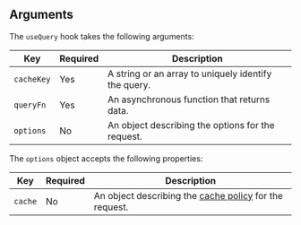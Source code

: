 ## Arguments

The `useQuery` hook takes the following arguments:

| Key        | Required | Description                                          |
| ---------- | -------- | ---------------------------------------------------- |
| `cacheKey` | Yes      | A string or an array to uniquely identify the query. |
| `queryFn`  | Yes      | An asynchronous function that returns data.          |
| `options`  | No       | An object describing the options for the request.    |

The `options` object accepts the following properties:

| Key     | Required | Description                                                                             |
| ------- | -------- | --------------------------------------------------------------------------------------- |
| `cache` | No       | An object describing the [cache policy](/custom-storefronts/hydrogen/framework/cache) for the request. |
